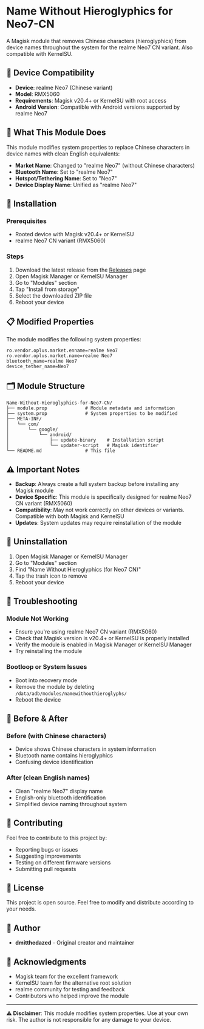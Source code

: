 # Name Without Hieroglyphics for Neo7-CN

A Magisk module that removes Chinese characters (hieroglyphics) from device names throughout the system for the realme Neo7 CN variant. Also compatible with KernelSU.

## 📱 Device Compatibility

- **Device**: realme Neo7 (Chinese variant)
- **Model**: RMX5060
- **Requirements**: Magisk v20.4+ or KernelSU with root access
- **Android Version**: Compatible with Android versions supported by realme Neo7

## 🎯 What This Module Does

This module modifies system properties to replace Chinese characters in device names with clean English equivalents:

- **Market Name**: Changed to "realme Neo7" (without Chinese characters)
- **Bluetooth Name**: Set to "realme Neo7" 
- **Hotspot/Tethering Name**: Set to "Neo7"
- **Device Display Name**: Unified as "realme Neo7"

## 🔧 Installation

### Prerequisites
- Rooted device with Magisk v20.4+ or KernelSU
- realme Neo7 CN variant (RMX5060)

### Steps
1. Download the latest release from the [Releases](../../releases) page
2. Open Magisk Manager or KernelSU Manager
3. Go to "Modules" section
4. Tap "Install from storage"
5. Select the downloaded ZIP file
6. Reboot your device

## 📋 Modified Properties

The module modifies the following system properties:

```properties
ro.vendor.oplus.market.enname=realme Neo7
ro.vendor.oplus.market.name=realme Neo7
bluetooth_name=realme Neo7
device_tether_name=Neo7
```

## 🗂️ Module Structure

```
Name-Without-Hieroglyphics-for-Neo7-CN/
├── module.prop              # Module metadata and information
├── system.prop              # System properties to be modified
├── META-INF/
│   └── com/
│       └── google/
│           └── android/
│               ├── update-binary    # Installation script
│               └── updater-script   # Magisk identifier
└── README.md                # This file
```

## ⚠️ Important Notes

- **Backup**: Always create a full system backup before installing any Magisk module
- **Device Specific**: This module is specifically designed for realme Neo7 CN variant (RMX5060)
- **Compatibility**: May not work correctly on other devices or variants. Compatible with both Magisk and KernelSU
- **Updates**: System updates may require reinstallation of the module

## 🔄 Uninstallation

1. Open Magisk Manager or KernelSU Manager
2. Go to "Modules" section
3. Find "Name Without Hieroglyphics (for Neo7 CN)"
4. Tap the trash icon to remove
5. Reboot your device

## 🐛 Troubleshooting

### Module Not Working
- Ensure you're using realme Neo7 CN variant (RMX5060)
- Check that Magisk version is v20.4+ or KernelSU is properly installed
- Verify the module is enabled in Magisk Manager or KernelSU Manager
- Try reinstalling the module

### Bootloop or System Issues
- Boot into recovery mode
- Remove the module by deleting `/data/adb/modules/namewithouthieroglyphs/`
- Reboot the device

## 📱 Before & After

### Before (with Chinese characters)
- Device shows Chinese characters in system information
- Bluetooth name contains hieroglyphics
- Confusing device identification

### After (clean English names)
- Clean "realme Neo7" display name
- English-only bluetooth identification
- Simplified device naming throughout system

## 🤝 Contributing

Feel free to contribute to this project by:
- Reporting bugs or issues
- Suggesting improvements
- Testing on different firmware versions
- Submitting pull requests

## 📄 License

This project is open source. Feel free to modify and distribute according to your needs.

## 👤 Author

- **dmitthedazed** - Original creator and maintainer

## 🙏 Acknowledgments

- Magisk team for the excellent framework
- KernelSU team for the alternative root solution
- realme community for testing and feedback
- Contributors who helped improve the module

---

**⚠️ Disclaimer**: This module modifies system properties. Use at your own risk. The author is not responsible for any damage to your device.

